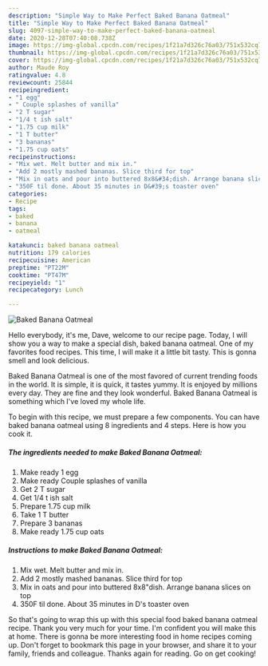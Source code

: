 ```yaml
---
description: "Simple Way to Make Perfect Baked Banana Oatmeal"
title: "Simple Way to Make Perfect Baked Banana Oatmeal"
slug: 4097-simple-way-to-make-perfect-baked-banana-oatmeal
date: 2020-12-28T07:40:08.738Z
image: https://img-global.cpcdn.com/recipes/1f21a7d326c76a03/751x532cq70/baked-banana-oatmeal-recipe-main-photo.jpg
thumbnail: https://img-global.cpcdn.com/recipes/1f21a7d326c76a03/751x532cq70/baked-banana-oatmeal-recipe-main-photo.jpg
cover: https://img-global.cpcdn.com/recipes/1f21a7d326c76a03/751x532cq70/baked-banana-oatmeal-recipe-main-photo.jpg
author: Maude Roy
ratingvalue: 4.8
reviewcount: 25844
recipeingredient:
- "1 egg"
- " Couple splashes of vanilla"
- "2 T sugar"
- "1/4 t ish salt"
- "1.75 cup milk"
- "1 T butter"
- "3 bananas"
- "1.75 cup oats"
recipeinstructions:
- "Mix wet. Melt butter and mix in."
- "Add 2 mostly mashed bananas. Slice third for top"
- "Mix in oats and pour into buttered 8x8&#34;dish. Arrange banana slices on top"
- "350F til done. About 35 minutes in D&#39;s toaster oven"
categories:
- Recipe
tags:
- baked
- banana
- oatmeal

katakunci: baked banana oatmeal 
nutrition: 179 calories
recipecuisine: American
preptime: "PT22M"
cooktime: "PT47M"
recipeyield: "1"
recipecategory: Lunch

---
```



![Baked Banana Oatmeal](https://img-global.cpcdn.com/recipes/1f21a7d326c76a03/751x532cq70/baked-banana-oatmeal-recipe-main-photo.jpg)

Hello everybody, it's me, Dave, welcome to our recipe page. Today, I will show you a way to make a special dish, baked banana oatmeal. One of my favorites food recipes. This time, I will make it a little bit tasty. This is gonna smell and look delicious.



Baked Banana Oatmeal is one of the most favored of current trending foods in the world. It is simple, it is quick, it tastes yummy. It is enjoyed by millions every day. They are fine and they look wonderful. Baked Banana Oatmeal is something which I've loved my whole life.


To begin with this recipe, we must prepare a few components. You can have baked banana oatmeal using 8 ingredients and 4 steps. Here is how you cook it.

<!--inarticleads1-->

##### The ingredients needed to make Baked Banana Oatmeal:

1. Make ready 1 egg
1. Make ready  Couple splashes of vanilla
1. Get 2 T sugar
1. Get 1/4 t ish salt
1. Prepare 1.75 cup milk
1. Take 1 T butter
1. Prepare 3 bananas
1. Make ready 1.75 cup oats




<!--inarticleads2-->

##### Instructions to make Baked Banana Oatmeal:

1. Mix wet. Melt butter and mix in.
1. Add 2 mostly mashed bananas. Slice third for top
1. Mix in oats and pour into buttered 8x8&#34;dish. Arrange banana slices on top
1. 350F til done. About 35 minutes in D&#39;s toaster oven




So that's going to wrap this up with this special food baked banana oatmeal recipe. Thank you very much for your time. I'm confident you will make this at home. There is gonna be more interesting food in home recipes coming up. Don't forget to bookmark this page in your browser, and share it to your family, friends and colleague. Thanks again for reading. Go on get cooking!
